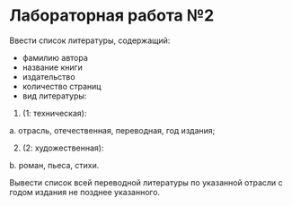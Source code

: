 # Лабораторная работа №2
Ввести список литературы, содержащий:
* фамилию автора
* название книги
* издательство
* количество страниц
* вид литературы:
1. (1: техническая):

a. отрасль, отечественная, переводная, год издания;

2. (2: художественная):

b. роман, пьеса, стихи.

Вывести список всей переводной литературы по указанной отрасли с годом издания не позднее указанного.
